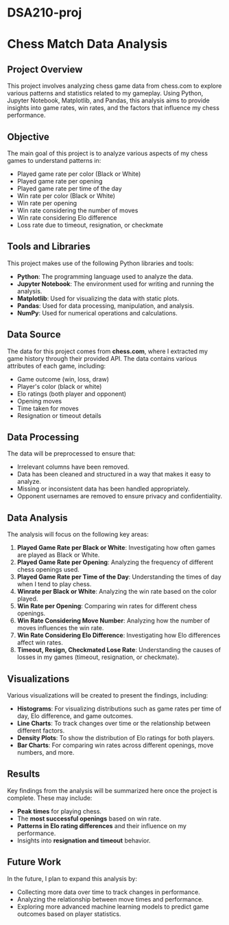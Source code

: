 # DSA210-proj

# Chess Match Data Analysis

## Project Overview

This project involves analyzing chess game data from chess.com to explore various patterns and statistics related to my gameplay. Using Python, Jupyter Notebook, Matplotlib, and Pandas, this analysis aims to provide insights into game rates, win rates, and the factors that influence my chess performance.

## Objective

The main goal of this project is to analyze various aspects of my chess games to understand patterns in:

- Played game rate per color (Black or White)
- Played game rate per opening
- Played game rate per time of the day
- Win rate per color (Black or White)
- Win rate per opening
- Win rate considering the number of moves
- Win rate considering Elo difference
- Loss rate due to timeout, resignation, or checkmate

## Tools and Libraries

This project makes use of the following Python libraries and tools:

- **Python**: The programming language used to analyze the data.
- **Jupyter Notebook**: The environment used for writing and running the analysis.
- **Matplotlib**: Used for visualizing the data with static plots.
- **Pandas**: Used for data processing, manipulation, and analysis.
- **NumPy**: Used for numerical operations and calculations.

## Data Source

The data for this project comes from **chess.com**, where I extracted my game history through their provided API. The data contains various attributes of each game, including:

- Game outcome (win, loss, draw)
- Player's color (black or white)
- Elo ratings (both player and opponent)
- Opening moves
- Time taken for moves
- Resignation or timeout details

## Data Processing

The data will be preprocessed to ensure that:

- Irrelevant columns have been removed.
- Data has been cleaned and structured in a way that makes it easy to analyze.
- Missing or inconsistent data has been handled appropriately.
- Opponent usernames are removed to ensure privacy and confidentiality.

## Data Analysis

The analysis will focus on the following key areas:

1. **Played Game Rate per Black or White**: Investigating how often games are played as Black or White.
2. **Played Game Rate per Opening**: Analyzing the frequency of different chess openings used.
3. **Played Game Rate per Time of the Day**: Understanding the times of day when I tend to play chess.
4. **Winrate per Black or White**: Analyzing the win rate based on the color played.
5. **Win Rate per Opening**: Comparing win rates for different chess openings.
6. **Win Rate Considering Move Number**: Analyzing how the number of moves influences the win rate.
7. **Win Rate Considering Elo Difference**: Investigating how Elo differences affect win rates.
8. **Timeout, Resign, Checkmated Lose Rate**: Understanding the causes of losses in my games (timeout, resignation, or checkmate).


## Visualizations

Various visualizations will be created to present the findings, including:

- **Histograms**: For visualizing distributions such as game rates per time of day, Elo difference, and game outcomes.
- **Line Charts**: To track changes over time or the relationship between different factors.
- **Density Plots**: To show the distribution of Elo ratings for both players.
- **Bar Charts**: For comparing win rates across different openings, move numbers, and more.


## Results

Key findings from the analysis will be summarized here once the project is complete. These may include:

- **Peak times** for playing chess.
- The **most successful openings** based on win rate.
- **Patterns in Elo rating differences** and their influence on my performance.
- Insights into **resignation and timeout** behavior.

## Future Work

In the future, I plan to expand this analysis by:

- Collecting more data over time to track changes in performance.
- Analyzing the relationship between move times and performance.
- Exploring more advanced machine learning models to predict game outcomes based on player statistics.
